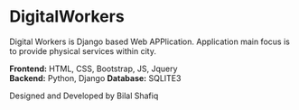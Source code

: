 # DigitalWorkers
Digital Workers is Django based Web APPlication. Application main focus is to provide physical services within city.

<b>Frontend:</b> HTML, CSS, Bootstrap, JS, Jquery <br>
<b>Backend:</b> Python, Django
<b>Database:</b> SQLITE3

Designed and Developed by Bilal Shafiq

